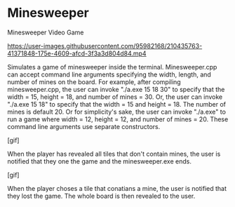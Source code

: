# Minesweeper
Minesweeper Video Game

https://user-images.githubusercontent.com/95982168/210435763-41371848-175e-4609-afcd-3f3a3d804d84.mp4

Simulates a game of minesweeper inside the terminal. Minesweeper.cpp can accept command line arguments specifying the width, length, and number of mines on the board. For example, after compiling minesweeper.cpp, the user can invoke "./a.exe 15 18 30" to specify that the width = 15, height = 18, and number of mines = 30. Or, the user can invoke "./a.exe 15 18" to specify that the width = 15 and height = 18. The number of mines is default 20. Or for simplicity's sake, the user can invoke "./a.exe" to run a game where width = 12, height = 12, and number of mines = 20. These command line arguments use separate constructors.

[gif]

When the player has revealed all tiles that don't contain mines, the user is notified that they one the game and the minesweeper.exe ends.

[gif]

When the player choses a tile that conatians a mine, the user is notified that they lost the game. The whole board is then revealed to the user.
